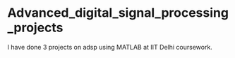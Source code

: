 # Advanced_digital_signal_processing_projects
I have done 3 projects on adsp using MATLAB at IIT Delhi coursework.
